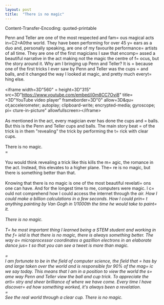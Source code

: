 ```yaml
---
layout: post
title:  "There is no magic"
---
```

Content-Transfer-Encoding: quoted-printable

<div dir=3D"ltr"><div>Penn and Teller are one of the most respected and fam=
ous magical acts in=C2=A0the world. They have been performing for over 45 y=
ears as a duo and, personally speaking, are one of my favourite performance=
 artists of all time. They are one of the first magicians I saw that encomp=
assed a beautiful narrative in the act making not the magic the centre of f=
ocus, but the story around it. Why am I bringing up Penn and Teller? It is =
because one of the first tricks I ever saw by Penn and Teller was the cups =
and balls, and it changed the way I looked at magic, and pretty much everyt=
hing else.<br></div><div><br></div><div>&lt;iframe width=3D&quot;560&quot; =
height=3D&quot;315&quot; src=3D&quot;<a href=3D"https://www.youtube.com/emb=
ed/i0m8CC7Ovj8">https://www.youtube.com/embed/i0m8CC7Ovj8</a>&quot; title=
=3D&quot;YouTube video player&quot; frameborder=3D&quot;0&quot; allow=3D&qu=
ot;accelerometer; autoplay; clipboard-write; encrypted-media; gyroscope; pi=
cture-in-picture&quot; allowfullscreen&gt;&lt;/iframe&gt;</div><div><br></d=
iv><div>As mentioned in the act, every magician ever has done the cups and =
balls. But this is the Penn and Teller cups and balls. The main story beat =
of the trick is in them &quot;revealing&quot; the trick by performing the t=
rick with clear cups.<br></div><div><br></div><div>There is no magic.</div>=
<div><br></div><div>You would think revealing a trick like this kills the m=
agic, the romance in the act. Instead, this elevates to a higher plane. The=
re is no magic, but there is something better than that.</div><div><br></di=
v><div>Knowing that there is no magic is one of the most beautiful revelati=
ons one can have. And for the longest time to me, computers were magic. I c=
ould not comprehend how I could access the internet through the <i>air. </i=
>How I could make a billion calculations in a few seconds. How I could prin=
t anything painting by Van Gogh in 1/1000th the time he would take to paint=
 it.</div><div><br></div><div>There is no magic.</div><div><br></div><div>T=
he most important thing I learned being a STEM student and working in the f=
ield is that there is no magic, there is always something better. The way a=
 microprocessor coordinates a gazillion electrons in an elaborate dance jus=
t so that you can see a tweet is more than magic. <br></div><div><br></div>=
<div>I am fortunate to be in the field of computer science, the field that =
has by and large taken over the world and is responsible for 90% of the mag=
ic we say today. This means that I am in a position to view the world the s=
ame way Penn and Teller view the ball and cup trick. To appreciate the arti=
stry and sheer brilliance of where we have come. Every time I have discover=
ed how something worked, it&#39;s always been a revelation. <br></div><div>=
<br></div><div>See the real world through a clear cup. There is no magic.<b=
r></div><div><br></div><div><br></div><div><br></div></div>
